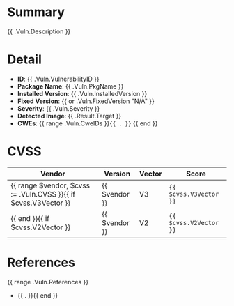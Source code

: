 # Summary

{{ .Vuln.Description }}

# Detail

- **ID**: {{ .Vuln.VulnerabilityID }}
- **Package Name**: {{ .Vuln.PkgName }}
- **Installed Version**: {{ .Vuln.InstalledVersion }}
- **Fixed Version**: {{ or .Vuln.FixedVersion "N/A" }}
- **Severity**: {{ .Vuln.Severity }}
- **Detected Image**: {{ .Result.Target }}
- **CWEs**: {{ range .Vuln.CweIDs }}`{{ . }}` {{ end }}

# CVSS

| Vendor | Version | Vector |Score |
| --- | --- | --- | --- |
{{ range $vendor, $cvss := .Vuln.CVSS }}{{ if $cvss.V3Vector }}| {{ $vendor }} | V3 | `{{ $cvss.V3Vector }}` | {{ $cvss.V3Score }} |
{{ end }}{{ if $cvss.V2Vector }}| {{ $vendor }} | V2 | `{{ $cvss.V2Vector }}` | {{ $cvss.V2Score }} |{{ end }}{{ end }}

# References

{{ range .Vuln.References }}
- {{ . }}{{ end }}
